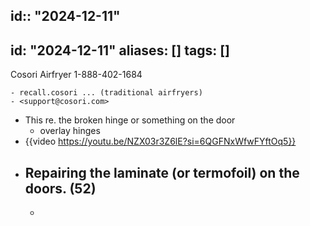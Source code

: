 id:: "2024-12-11"
---
id: "2024-12-11"
aliases: []
tags: []
---
Cosori Airfryer 1-888-402-1684

	- recall.cosori ... (traditional airfryers)
	- <support@cosori.com>
- This re. the broken hinge or something on the door
	- overlay hinges
- {{video https://youtu.be/NZX03r3Z6lE?si=6QGFNxWfwFYftOq5}}
- Repairing the laminate (or termofoil) on the doors. (52)
	-
	-